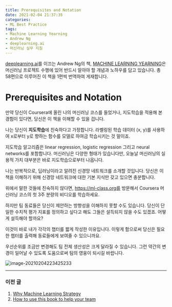 ```yaml
---
title: Prerequisites and Notation
date: 2021-02-04 21:37:35
categories:
- ML Best Practice
tags:
- Machine Learning Yearning
- Andrew Ng
- deeplearning.ai
- 머신러닝 실무 지침
---
```


[deeplearning.ai](https://www.deeplearning.ai)를 이끄는 Andrew Ng의 책, [MACHINE LEARNING YEARNING](https://d2wvfoqc9gyqzf.cloudfront.net/content/uploads/2018/09/Ng-MLY01-13.pdf?utm_campaign=MLY%20Ebook%20Email&utm_medium=email&_hsmi=78646066&_hsenc=p2ANqtz-8EN6pTX4f_zSAT80ls6z_VnjtNqRW5_6H7bwAgac2tcKhJ0ZXMwNquIMXhBZzXz2nL9v2cwqsEnEeEOlFfen_ZyuVQtw&utm_content=78646066&utm_source=hs_automation)은 머신러닝 프로젝트 수행에 있어 반드시 알아야 할 개념과 노하우를 담고 있습니다. 총 58편으로 이루어진 이 책을 1편씩 번역하여 게재합니다.

# Prerequisites and Notation

만약 당신이 Coursera에 올린 나의 머신러닝 코스를 들었거나, 지도학습을 적용해 본 경험이 있다면, 당신은 이 책을 이해할 수 있을 겁니다.

나는 당신이 **지도학습**에 친숙하다고 가정합니다. 라벨링된 학습  데이터 (x, y)를 사용하여 x로부터 y로 향하는 함수를 모델로 하여금 학습시키는 것 말이죠.

지도학습 알고리즘은 linear regression, logistic regression 그리고 neural networks를 포함합니다. 머신러닝은 다양한 형태가 있습니다만, 오늘날 머신러닝의 실용적 가치 대부분은 바로 지도학습으로부터 나옵니다.

나는 반복적으로, 딥러닝이라고 알려진 신경망 네트워크를 소개할 것입니다. 당신은 이 책을 이해하기 위해 신경망 네트워크에 대한 기본 지식만 갖고 있으면 충분합니다.

위에서 말한 것들에 친숙하지 않다면, https://ml-class.org를 방문해서 Coursera 머신러닝 코스의 첫 3주 분량의 비디오를 학습하세요.



하지만 팀 동료들은 당신이 제안하는 방향성을 이해하지 못할 수도 있습니다. 당신이 단일한 수치적 평가 지표를 정의하고 싶다고 해도 그들은 설득되지 않을 수도 있겠죠. 어떻게 설득해야 할까요?

이것이 바로 내가 각각의 챕터를 짧게 작성한 이유입니다. 이렇게 함으로써 당신은 필요한 챕터를 출력해 동료들에게 보여줄 수 있으니까요.

우선순위를 조금만 변경해도 팀 전체 생산성은 크게 달라질 수 있습니다. 그런 약간의 변경이 일어날 수 있도록 도움으로써 팀의 영웅이 되시길 바랍니다.

![image-20210204223425233](https://i.loli.net/2021/02/04/2PnYil6h1XBeK3q.png)



---

### 이전 글

1. [Why Machine Learning Strategy](https://choigww.github.io/ml%20best%20practice/2021/02/02/Why-Machine-Learning-Strategy/)
2. [How to use this book to help your team](https://choigww.github.io/ml%20best%20practice/2021/02/03/How-to-use-this-book-to-help-your-team/)

